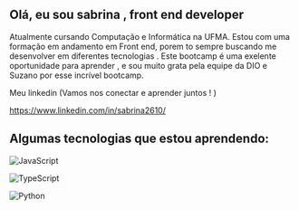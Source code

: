 ## Olá, eu sou sabrina , front end developer

Atualmente cursando Computação e Informática na UFMA. Estou com uma formação em andamento em Front end, porem to sempre buscando me desenvolver em diferentes tecnologias . Este bootcamp é uma exelente oportunidade para aprender , e sou muito grata pela equipe da DIO e Suzano por esse incrível bootcamp. 

Meu linkedin (Vamos nos conectar e aprender juntos ! )

https://www.linkedin.com/in/sabrina2610/


## Algumas tecnologias que estou aprendendo:

![JavaScript](https://img.shields.io/badge/JavaScript-F7DF1E?style=for-the-badge&logo=javascript&logoColor=black)

![TypeScript](https://img.shields.io/badge/TypeScript-007ACC?style=for-the-badge&logo=typescript&logoColor=white)

![Python](https://img.shields.io/badge/python-3670A0?style=for-the-badge&logo=python&logoColor=ffdd54)